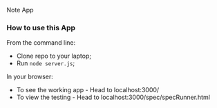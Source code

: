 Note App

### How to use this App

From the command line:
- Clone repo to your laptop;
- Run `node server.js`;

In your browser:
- To see the working app - Head to localhost:3000/
- To view the testing - Head to localhost:3000/spec/specRunner.html

